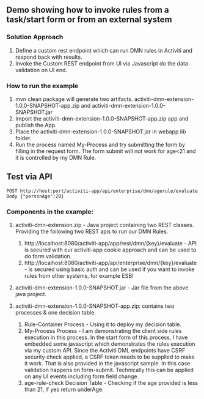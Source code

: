 ## Demo showing how to invoke rules from a task/start form or from an external system

### Solution Approach
1. Define a custom rest endpoint which can run DMN rules in Activiti and respond back with results.
2. Invoke the Custom REST endpoint from UI via Javascript do the data validation on UI end.

### How to run the example
1. mvn clean package will generate two artifacts. activiti-dmn-extension-1.0.0-SNAPSHOT-app.zip and activiti-dmn-extension-1.0.0-SNAPSHOT.jar
2. Import the activiti-dmn-extension-1.0.0-SNAPSHOT-app.zip app and publish the App.
3. Place the activiti-dmn-extension-1.0.0-SNAPSHOT.jar in webapp lib folder.
4. Run the process named My-Process and try submitting the form by filling in the request form. The form submit will not work for age<21 and it is controlled by my DMN Rule.

## Test via API
```
POST http://host:port/activiti-app/api/enterprise/dmn/agerule/evaluate
Body {"personAge":20}
```

### Components in the example:
1. activiti-dmn-extension.zip - Java project containing two REST classes. Providing the following two REST apis to run our DMN Rules. 
    1. http://localhost:8080/activiti-app/app/rest/dmn/{key}/evaluate - API is secured with our activiti-app cookie approach and can be used to do form validation. 
    2. http://localhost:8080/activiti-app/api/enterprise/dmn/{key}/evaluate - is secured using basic auth and can be used if you want to invoke rules from other systems, for example ESB!

2. activiti-dmn-extension-1.0.0-SNAPSHOT.jar - Jar file from the above java project.
3. activiti-dmn-extension-1.0.0-SNAPSHOT-app.zip: contains two processes & one decision table.
	1. Rule-Container Process - Using it to deploy my decision table.
	2. My-Process Process - I am demonstrating the client side rules execution in this process. In the start form of this process, I have embedded some javascript which demonstrates the rules execution via my custom API. Since the Activiti DML endpoints have CSRF security check applied, a CSRF token needs to be supplied to make it work. That is also provided in the javascript sample. In this case validation happens on form-submit. Technically this can be applied on any UI events including form field change. 
	3. age-rule-check Decision Table - Checking if the age provided is less than 21, if yes return underAge.
